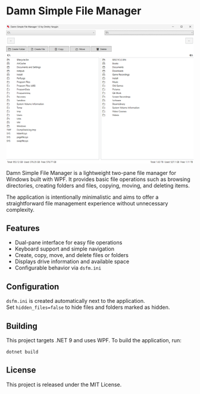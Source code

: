# Damn Simple File Manager

![Damn Simple File Manager](images/app_main.png)

Damn Simple File Manager is a lightweight two-pane file manager for Windows built with WPF. It provides basic file operations such as browsing directories, creating folders and files, copying, moving, and deleting items.

The application is intentionally minimalistic and aims to offer a straightforward file management experience without unnecessary complexity.

## Features

- Dual-pane interface for easy file operations
- Keyboard support and simple navigation
- Create, copy, move, and delete files or folders
- Displays drive information and available space
- Configurable behavior via `dsfm.ini`

## Configuration

`dsfm.ini` is created automatically next to the application.  
Set `hidden_files=false` to hide files and folders marked as hidden.

## Building

This project targets .NET 9 and uses WPF. To build the application, run:

```
dotnet build
```

## License

This project is released under the MIT License.
